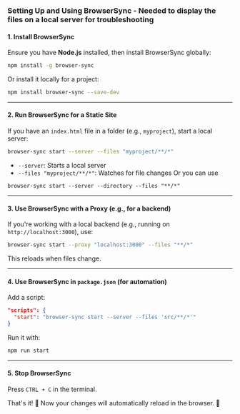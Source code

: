 ### **Setting Up and Using BrowserSync** - Needed to display the files on a local server for troubleshooting  

#### **1. Install BrowserSync**
Ensure you have **Node.js** installed, then install BrowserSync globally:  
```sh
npm install -g browser-sync
```

Or install it locally for a project:  
```sh
npm install browser-sync --save-dev
```

---

#### **2. Run BrowserSync for a Static Site**
If you have an `index.html` file in a folder (e.g., `myproject`), start a local server:  
```sh
browser-sync start --server --files "myproject/**/*"
```
- `--server`: Starts a local server  
- `--files "myproject/**/*"`: Watches for file changes
Or you can use
```
browser-sync start --server --directory --files "**/*"
```

---

#### **3. Use BrowserSync with a Proxy (e.g., for a backend)**
If you're working with a local backend (e.g., running on `http://localhost:3000`), use:  
```sh
browser-sync start --proxy "localhost:3000" --files "**/*"
```
This reloads when files change.

---

#### **4. Use BrowserSync in `package.json` (for automation)**
Add a script:  
```json
"scripts": {
  "start": "browser-sync start --server --files 'src/**/*'"
}
```
Run it with:  
```sh
npm run start
```

---

#### **5. Stop BrowserSync**
Press `CTRL + C` in the terminal.

That's it! 🎉 Now your changes will automatically reload in the browser. 🚀
